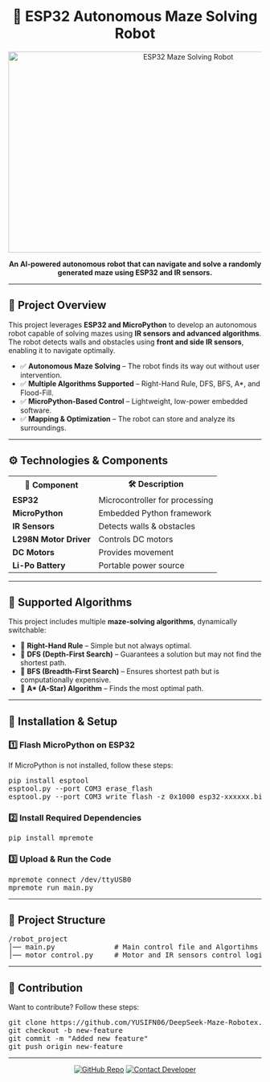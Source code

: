 <h1 align="center">🚀 ESP32 Autonomous Maze Solving Robot</h1>

<p align="center">
  <img src="https://github.com/UserAAR/demo-bot/blob/master/build/Gemini_Generated_Image_7hhxb67hhxb67hhx.jpeg" alt="ESP32 Maze Solving Robot" width="700" height="400">
</p>

<p align="center">
  <strong>An AI-powered autonomous robot that can navigate and solve a randomly generated maze using ESP32 and IR sensors.</strong>
</p>

<hr>

<h2>🌟 Project Overview</h2>
<p>
  This project leverages <strong>ESP32 and MicroPython</strong> to develop an autonomous robot capable of solving mazes using <strong>IR sensors and advanced algorithms</strong>.
  The robot detects walls and obstacles using <strong>front and side IR sensors</strong>, enabling it to navigate optimally.
</p>

<ul>
  <li>✅ <strong>Autonomous Maze Solving</strong> – The robot finds its way out without user intervention.</li>
  <li>✅ <strong>Multiple Algorithms Supported</strong> – Right-Hand Rule, DFS, BFS, A*, and Flood-Fill.</li>
  <li>✅ <strong>MicroPython-Based Control</strong> – Lightweight, low-power embedded software.</li>
  <li>✅ <strong>Mapping & Optimization</strong> – The robot can store and analyze its surroundings.</li>
</ul>

<hr>

<h2>⚙️ Technologies & Components</h2>
<table>
  <tr>
    <th>🚀 Component</th>
    <th>🛠 Description</th>
  </tr>
  <tr>
    <td><strong>ESP32</strong></td>
    <td>Microcontroller for processing</td>
  </tr>
  <tr>
    <td><strong>MicroPython</strong></td>
    <td>Embedded Python framework</td>
  </tr>
  <tr>
    <td><strong>IR Sensors</strong></td>
    <td>Detects walls & obstacles</td>
  </tr>
  <tr>
    <td><strong>L298N Motor Driver</strong></td>
    <td>Controls DC motors</td>
  </tr>
  <tr>
    <td><strong>DC Motors</strong></td>
    <td>Provides movement</td>
  </tr>
  <tr>
    <td><strong>Li-Po Battery</strong></td>
    <td>Portable power source</td>
  </tr>
</table>

<hr>

<h2>🧠 Supported Algorithms</h2>
<p>
  This project includes multiple <strong>maze-solving algorithms</strong>, dynamically switchable:
</p>

<ul>
  <li>🔹 <strong>Right-Hand Rule</strong> – Simple but not always optimal.</li>
  <li>🔹 <strong>DFS (Depth-First Search)</strong> – Guarantees a solution but may not find the shortest path.</li>
  <li>🔹 <strong>BFS (Breadth-First Search)</strong> – Ensures shortest path but is computationally expensive.</li>
  <li>🔹 <strong>A* (A-Star) Algorithm</strong> – Finds the most optimal path.</li>
</ul>

<hr>

<h2>🚀 Installation & Setup</h2>

<h3>1️⃣ Flash MicroPython on ESP32</h3>
<p>If MicroPython is not installed, follow these steps:</p>

<pre>
pip install esptool
esptool.py --port COM3 erase_flash
esptool.py --port COM3 write_flash -z 0x1000 esp32-xxxxxx.bin
</pre>

<h3>2️⃣ Install Required Dependencies</h3>
<pre>
pip install mpremote
</pre>

<h3>3️⃣ Upload & Run the Code</h3>
<pre>
mpremote connect /dev/ttyUSB0
mpremote run main.py
</pre>

<hr>

<h2>📂 Project Structure</h2>
<pre>
/robot_project
│── main.py              # Main control file and Algortihms
│── motor_control.py     # Motor and IR sensors control logics
</pre>

<hr>

<h2>📌 Contribution</h2>
<p>Want to contribute? Follow these steps:</p>

<pre>
git clone https://github.com/YUSIFN06/DeepSeek-Maze-Robotex.git
git checkout -b new-feature
git commit -m "Added new feature"
git push origin new-feature
</pre>

<hr>

<p align="center">
  <a href="https://github.com/YUSIFN06/DeepSeek-Maze-Robotex"><img src="https://img.shields.io/github/stars/your-repo?style=social" alt="GitHub Repo"></a>
  <a href="mailto:amil.abdullazada@gmail"><img src="https://img.shields.io/badge/contact-email-blue" alt="Contact Developer"></a>
</p>
